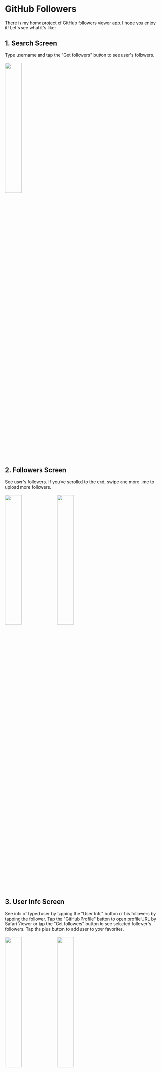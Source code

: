 # GitHub Followers
There is my home project of GitHub followers viewer app. I hope you enjoy it!
Let's see what it's like:

## 1. Search Screen
Type username and tap the "Get followers" button to see user's followers.
<br><br>
<img src="/Screenshots/01_SearchScreen.png" width="33%">

## 2. Followers Screen
See user's followers. If you've scrolled to the end, swipe one more time to upload more followers.
<br><br>
<img src="/Screenshots/02_FollowersScreen.png" width="33%"> <img src="/Screenshots/03_FollowersScreenLoading.png" width="33%">

## 3. User Info Screen
See info of typed user by tapping the "User Info" button or his followers by tapping the follower. Tap the "GitHub Profile" button to open profile URL by Safari Viewer or tap the "Get followers" button to see selected follower's followers. Tap the plus button to add user to your favorites.
<br><br>
<img src="/Screenshots/04_UserInfoScreen.png" width="33%"> <img src="/Screenshots/05_SafariScreen.png" width="33%">

## 4. Favorites Screen
See your favorite users. Tap the user to see his followers. Swipe left to delete user from favorites.
<br><br>
<img src="/Screenshots/06_FavoritesScreen.png" width="33%">

## 5. Custom Alert
Get system messages by pretty custom alert.
<br><br>
<img src="/Screenshots/07_CustomAlert.png" width="33%">

## 6. Dark Mode
GitHub Followers app supports dark mode. If you like dark colors - you will definitely like this!
<br><br>
<img src="/Screenshots/08_SearchScreen_dark.png" width="33%"> <img src="/Screenshots/09_FollowersScreen_dark.png" width="33%"> <img src="/Screenshots/10_UserInfoScreen_dark.png" width="33%"> <img src="/Screenshots/11_FavoritesScreen_dark.png" width="33%"> <img src="/Screenshots/12_CustomAlert_dark.png" width="33%">

## 7. RU Localization
Из России с любовью! GitHub Followers app is fully localized for Russia.
<br><br>
<img src="/Screenshots/13_SearchScreen_ru.png" width="33%"> <img src="/Screenshots/14_UserInfoScreen_ru.png" width="33%"> <img src="/Screenshots/15_FavoritesScreen_ru.png" width="33%"> <img src="/Screenshots/16_CustomAlert_ru.png" width="33%">

## Tech Side Overview
There is some tech details you should know about this app:
1. GitHub Followers app supports iOS 13 and higher;
2. No 3rd Party frameworks - Only native stuff;
3. 100% programmatic layout using UIKit - No SwiftUI/Xibs/Storyboards (except Launchscreen);
4. Adaptive UI for all iPhone screen sizes;
5. Dynamic Type support on User Info screen;
6. Data retrieval using GitHub API;
7. Diffable DataSource for Followers collectionview;
8. Storing favorites by Userdefaults;
9. App constants are separately stored in 'Constants.swift' file;
10. Unit&UI Testing;
11. Localization - GitHub app default language is Eng but it's also RU-localized.

## What's next
There's more to come. I'm currently working on my app optimization to make it more effecient and maintainable using SOLID principles. Stay tuned!
